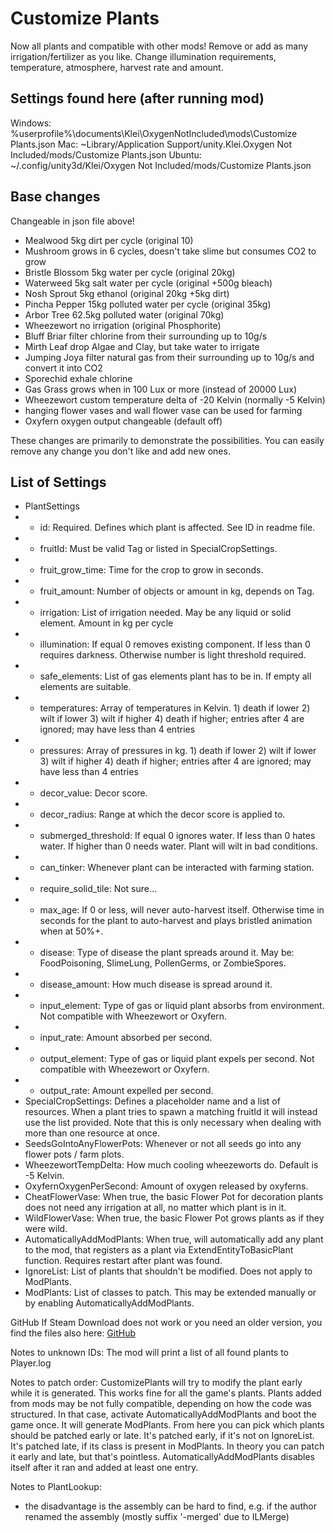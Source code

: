 # Customize Plants

Now all plants and compatible with other mods! Remove or add as many irrigation/fertilizer as you like. Change illumination requirements, temperature, atmosphere, harvest rate and amount.

Settings found here (after running mod)
----------
Windows: %userprofile%\documents\Klei\OxygenNotIncluded\mods\Customize Plants.json
Mac: ~Library/Application Support/unity.Klei.Oxygen Not Included/mods/Customize Plants.json
Ubuntu: ~/.config/unity3d/Klei/Oxygen Not Included/mods/Customize Plants.json

Base changes
----------
Changeable in json file above!
* Mealwood 5kg dirt per cycle (original 10)
* Mushroom grows in 6 cycles, doesn't take slime but consumes CO2 to grow
* Bristle Blossom 5kg water per cycle (original 20kg)
* Waterweed 5kg salt water per cycle (original +500g bleach)
* Nosh Sprout 5kg ethanol (original 20kg +5kg dirt)
* Pincha Pepper 15kg polluted water per cycle (original 35kg)
* Arbor Tree 62.5kg polluted water (original 70kg)
* Wheezewort no irrigation (original Phosphorite)
* Bluff Briar filter chlorine from their surrounding up to 10g/s
* Mirth Leaf drop Algae and Clay, but take water to irrigate
* Jumping Joya filter natural gas from their surrounding up to 10g/s and convert it into CO2
* Sporechid exhale chlorine
* Gas Grass grows when in 100 Lux or more (instead of 20000 Lux)
* Wheezewort custom temperature delta of -20 Kelvin (normally -5 Kelvin)
* hanging flower vases and wall flower vase can be used for farming
* Oxyfern oxygen output changeable (default off)

These changes are primarily to demonstrate the possibilities. You can easily remove any change you don't like and add new ones.

List of Settings
----------
* PlantSettings
* - id: Required. Defines which plant is affected. See ID in readme file.
* - fruitId: Must be valid Tag or listed in SpecialCropSettings.
* - fruit_grow_time: Time for the crop to grow in seconds.
* - fruit_amount: Number of objects or amount in kg, depends on Tag.
* - irrigation: List of irrigation needed. May be any liquid or solid element. Amount in kg per cycle
* - illumination: If equal 0 removes existing component. If less than 0 requires darkness. Otherwise number is light threshold required.
* - safe_elements: List of gas elements plant has to be in. If empty all elements are suitable.
* - temperatures: Array of temperatures in Kelvin. 1) death if lower 2) wilt if lower 3) wilt if higher 4) death if higher; entries after 4 are ignored; may have less than 4 entries
* - pressures: Array of pressures in kg. 1) death if lower 2) wilt if lower 3) wilt if higher 4) death if higher; entries after 4 are ignored; may have less than 4 entries
* - decor_value: Decor score.
* - decor_radius: Range at which the decor score is applied to.
* - submerged_threshold: If equal 0 ignores water. If less than 0 hates water. If higher than 0 needs water. Plant will wilt in bad conditions.
* - can_tinker: Whenever plant can be interacted with farming station.
* - require_solid_tile: Not sure...
* - max_age: If 0 or less, will never auto-harvest itself. Otherwise time in seconds for the plant to auto-harvest and plays bristled animation when at 50%+.
* - disease: Type of disease the plant spreads around it. May be: FoodPoisoning, SlimeLung, PollenGerms, or ZombieSpores.
* - disease_amount: How much disease is spread around it.
* - input_element: Type of gas or liquid plant absorbs from environment. Not compatible with Wheezewort or Oxyfern.
* - input_rate: Amount absorbed per second.
* - output_element: Type of gas or liquid plant expels per second. Not compatible with Wheezewort or Oxyfern.
* - output_rate: Amount expelled per second.
* SpecialCropSettings: Defines a placeholder name and a list of resources. When a plant tries to spawn a matching fruitId it will instead use the list provided. Note that this is only necessary when dealing with more than one resource at once.
* SeedsGoIntoAnyFlowerPots: Whenever or not all seeds go into any flower pots / farm plots.
* WheezewortTempDelta: How much cooling wheezeworts do. Default is -5 Kelvin.
* OxyfernOxygenPerSecond: Amount of oxygen released by oxyferns.
* CheatFlowerVase: When true, the basic Flower Pot for decoration plants does not need any irrigation at all, no matter which plant is in it.
* WildFlowerVase: When true, the basic Flower Pot grows plants as if they were wild.
* AutomaticallyAddModPlants: When true, will automatically add any plant to the mod, that registers as a plant via ExtendEntityToBasicPlant function. Requires restart after plant was found.
* IgnoreList: List of plants that shouldn't be modified. Does not apply to ModPlants.
* ModPlants: List of classes to patch. This may be extended manually or by enabling AutomaticallyAddModPlants.

GitHub
If Steam Download does not work or you need an older version, you find the files also here: [GitHub](https://github.com/Truinto/ONI-Modloader-SimpleMods/tree/master/Mods/Customize%20Plants)


Notes to unknown IDs:
The mod will print a list of all found plants to Player.log

Notes to patch order:
CustomizePlants will try to modify the plant early while it is generated. This works fine for all the game's plants. Plants added from mods may be not fully compatible, depending on how the code was structured. In that case, activate AutomaticallyAddModPlants and boot the game once. It will generate ModPlants. From here you can pick which plants should be patched early or late. It's patched early, if it's not on IgnoreList. It's patched late, if its class is present in ModPlants. In theory you can patch it early and late, but that's pointless. AutomaticallyAddModPlants disables itself after it ran and added at least one entry.


Notes to PlantLookup:
- the disadvantage is the assembly can be hard to find, e.g. if the author renamed the assembly (mostly suffix '-merged' due to ILMerge)
